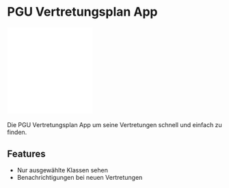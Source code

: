 # PGU Vertretungsplan App

<img src="./assets/pgu.svg" width="200">

Die PGU Vertretungsplan App um seine Vertretungen schnell und einfach zu finden.

## Features

- Nur ausgewählte Klassen sehen
- Benachrichtigungen bei neuen Vertretungen
